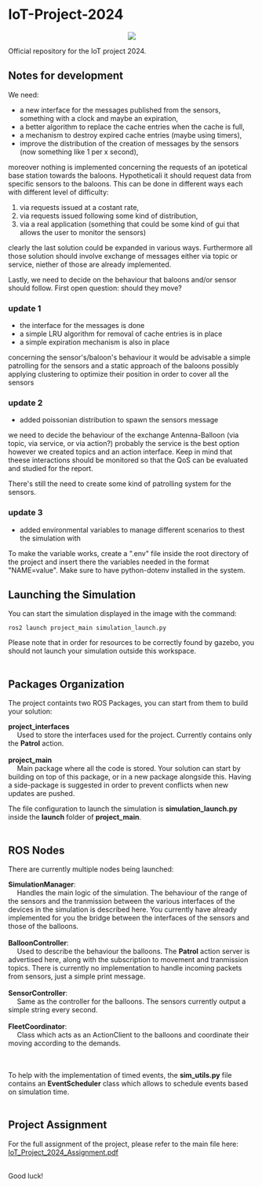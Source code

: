 # IoT-Project-2024

<p align="center">
  <img src="https://fede3751.github.io/IoT-lectures-2024/imgs/project/project_splashart_2024.png">
</p>

Official repository for the IoT project 2024.

## Notes for development

We need:
- a new interface for the messages published from the sensors, something with a clock and maybe an expiration,
- a better algorithm to replace the cache entries when the cache is full,
- a mechanism to destroy expired cache entries (maybe using timers),
- improve the distribution of the creation of messages by the sensors (now something like 1 per x second),

moreover nothing is implemented concerning the requests of an ipotetical base station towards the baloons. Hypotheticali it should request data from specific sensors to the baloons. This can be done in different ways each with different level of difficulty:
1. via requests issued at a costant rate,
2. via requests issued following some kind of distribution,
3. via a real application (something that could be some kind of gui that allows the user to monitor the sensors)

clearly the last solution could be expanded in various ways. Furthermore all those solution should involve exchange of messages either via topic or service, niether of those are already implemented.

Lastly, we need to decide on the behaviour that baloons and/or sensor should follow. First open question: should they move?

### update 1
- the interface for the messages is done
- a simple LRU algorithm for removal of cache entries is in place
- a simple expiration mechanism is also in place

concerning the sensor's/baloon's behaviour it would be advisable a simple patrolling for the sensors and a static approach of the baloons possibly applying clustering to optimize their position in order to cover all the sensors

### update 2
- added poissonian distribution to spawn the sensors message

we need to decide the behaviour of the exchange Antenna-Balloon (via topic, via service, or via action?) probably the service is the best option however we created topics and an action interface. Keep in mind that theese interactions should be monitored so that the QoS can be evaluated and studied for the report.

There's still the need to create some kind of patrolling system for the sensors.

### update 3
- added environmental variables to manage different scenarios to thest the simulation with

To make the variable works, create a ".env" file inside the root directory of the project and insert there the variables needed in the format "NAME=value". Make sure to have python-dotenv installed in the system.

## Launching the Simulation

You can start the simulation displayed in the image with the command:

```
ros2 launch project_main simulation_launch.py
```

Please note that in order for resources to be correctly found by gazebo, you should not launch your simulation outside this workspace.<br><br>

## Packages Organization

The project containts two ROS Packages, you can start from them to build your solution:

**project_interfaces**<br>
  &emsp; Used to store the interfaces used for the project. Currently contains only the **Patrol** action.<br><br>
**project_main**<br>
  &emsp; Main package where all the code is stored. Your solution can start by building on top of this package, or in a new package alongside this.
  Having a side-package is suggested in order to prevent conflicts when new updates are pushed.


The file configuration to launch the simulation is **simulation_launch.py** inside the **launch** folder of **project_main**.<br><br>


## ROS Nodes

There are currently multiple nodes being launched:

**SimulationManager**:<br>
&emsp; Handles the main logic of the simulation. The behaviour of the range of the sensors and the tranmission between the various interfaces of the devices in the simulation is described here.
You currently have already implemented for you the bridge between the interfaces of the sensors and those of the balloons.<br><br>
**BalloonController**:<br>
&emsp; Used to describe the behaviour the balloons. The **Patrol** action server is advertised here, along with the subscription to movement and tranmission topics. There is currently no implementation to handle incoming packets from sensors, just a simple print message.<br><br>
**SensorController**:<br>
&emsp; Same as the controller for the balloons. The sensors currently output a simple string every second.<br><br>
**FleetCoordinator**:<br>
&emsp; Class which acts as an ActionClient to the balloons and coordinate their moving according to the demands.<br><br><br>

To help with the implementation of timed events, the **sim_utils.py** file contains an **EventScheduler** class which allows to schedule events based on simulation time.<br><br>

## Project Assignment

For the full assignment of the project, please refer to the main file here: <a href="https://fede3751.github.io/IoT-lectures-2024/misc_files/IoT_Project_2024_Assignment.pdf">IoT_Project_2024_Assignment.pdf</a><br><br>

Good luck!
